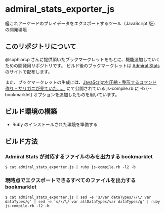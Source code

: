# admiral_stats_exporter_js
艦これアーケードのプレイデータをエクスポートするツール（JavaScript 版）の開発環境

## このリポジトリについて

@sophiarcp さんに提供頂いたブックマークレットをもとに、機能追加していくための開発用リポジトリです。
ビルド後のブックマークレットは [Admiral Stats](https://www.admiral-stats.com) のサイトで配布します。

また、ブックマークレットの生成には、[JavaScriptを圧縮・整形するコマンド作り - ザリガニが見ていた...。](http://d.hatena.ne.jp/zariganitosh/20140814/making_of_closure_compiler_command "JavaScriptを圧縮・整形するコマンド作り - ザリガニが見ていた...。") にて公開されている
js-compile.rb に -b (--bookmarklet) オプションを追加したものを用いています。

## ビルド環境の構築

- Ruby のインストールされた環境を準備する


## ビルド方法

### Admiral Stats が対応するファイルのみを出力する bookmarklet

```
$ cat admiral_stats_exporter.js | ruby js-compile.rb -l2 -b
```

### 現時点でエクスポートできるすべてのファイルを出力する bookmarklet

```
$ cat admiral_stats_exporter.js | sed -e 's/var dataTypes/\/\/ var dataTypes/g' | sed -e 's/\/\/ var allDataTypes/var dataTypes/g' | ruby js-compile.rb -l2 -b
```
